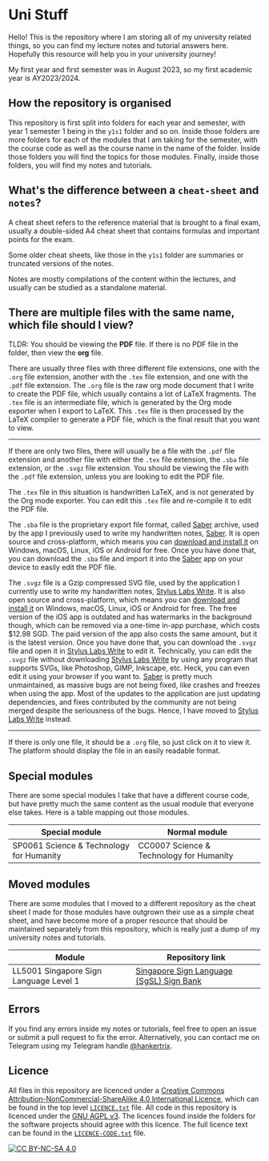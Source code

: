 # Uni Stuff

Hello! This is the repository where I am storing all of my
university related things, so you can find my lecture notes
and tutorial answers here.
Hopefully this resource will help you in your university journey!

My first year and first semester was in August 2023,
so my first academic year is AY2023/2024.

## How the repository is organised

This repository is first split into folders for each year and semester,
with year 1 semester 1 being in the `y1s1` folder and so on.
Inside those folders are more folders for each of the modules that
I am taking for the semester, with the course code as well as
the course name in the name of the folder.
Inside those folders you will find the topics for those modules.
Finally, inside those folders, you will find my notes and tutorials.

## What's the difference between a `cheat-sheet` and `notes`?

A cheat sheet refers to the reference material that is brought to
a final exam, usually a double-sided A4 cheat sheet that contains
formulas and important points for the exam.

Some older cheat sheets, like those in the `y1s1` folder
are summaries or truncated versions of the notes.

Notes are mostly compilations of the content within the lectures,
and usually can be studied as a standalone material.

## There are multiple files with the same name, which file should I view?

TLDR: You should be viewing the **PDF** file.
If there is no PDF file in the folder, then view the **org** file.

There are usually three files with three different file extensions,
one with the `.org` file extension, another with the `.tex` file extension,
and one with the `.pdf` file extension.
The `.org` file is the raw org mode document that I write to create the
PDF file, which usually contains a lot of LaTeX fragments.
The `.tex` file is an intermediate file,
which is generated by the Org mode exporter when I export to LaTeX.
This `.tex` file is then processed by the LaTeX compiler
to generate a PDF file, which is the final result that you want to view.

---

If there are only two files, there will usually be a file with the `.pdf`
file extension and another file with either the `.tex` file extension,
the `.sba` file extension, or the `.svgz` file extension.
You should be viewing the file with the `.pdf`
file extension, unless you are looking to edit the PDF file.

The `.tex` file in this situation is handwritten LaTeX,
and is not generated by the Org mode exporter.
You can edit this `.tex` file and re-compile it to edit the PDF file.

The `.sba` file is the proprietary export file format,
called [Saber] archive, used by the app I previously used to
write my handwritten notes, [Saber].
It is open source and cross-platform, which means you can
[download and install it][Saber] on
Windows, macOS, Linux, iOS or Android for free.
Once you have done that, you can download the `.sba` file and import it
into the [Saber] app on your device to
easily edit the PDF file.

The `.svgz` file is a Gzip compressed SVG file,
used by the application I currently use to write my handwritten notes,
[Stylus Labs Write].
It is also open source and cross-platform,
which means you can
[download and install it](https://www.styluslabs.com/download/) on
Windows, macOS, Linux, iOS or Android for free.
The free version of the iOS app is outdated and has watermarks
in the background though, which can be removed
via a one-time in-app purchase, which costs $12.98 SGD.
The paid version of the app also costs the same amount,
but it is the latest version.
Once you have done that, you can download the `.svgz` file
and open it in [Stylus Labs Write] to edit it.
Technically, you can edit the `.svgz` file without downloading
[Stylus Labs Write] by using any program that supports SVGs,
like Photoshop, GIMP, Inkscape, etc.
Heck, you can even edit it using your browser if you want to.
[Saber] is pretty much unmaintained, as massive bugs are not being fixed,
like crashes and freezes when using the app.
Most of the updates to the application are just updating dependencies,
and fixes contributed by the community are not being merged
despite the seriousness of the bugs.
Hence, I have moved to [Stylus Labs Write] instead.

---

If there is only one file, it should be a `.org` file,
so just click on it to view it.
The platform should display the file in an easily readable format.

## Special modules

There are some special modules I take that have a different
course code, but have pretty much the same content as the
usual module that everyone else takes. Here is a table
mapping out those modules.

| Special module                           | Normal module                            |
| ---------------------------------------- | ---------------------------------------- |
| SP0061 Science & Technology for Humanity | CC0007 Science & Technology for Humanity |

## Moved modules

There are some modules that I moved to a different repository
as the cheat sheet I made for those modules have outgrown their
use as a simple cheat sheet, and have become more of a proper resource
that should be maintained separately from this repository, which is
really just a dump of my university notes and tutorials.

| Module                                 | Repository link                                                                          |
| -------------------------------------- | ---------------------------------------------------------------------------------------- |
| LL5001 Singapore Sign Language Level 1 | [Singapore Sign Language (SgSL) Sign Bank](https://github.com/hankertrix/SgSL-Sign-Bank) |

## Errors

If you find any errors inside my notes or tutorials,
feel free to open an issue or submit a pull request to fix the error.
Alternatively, you can contact me on Telegram using my Telegram handle
[@hankertrix](https://t.me/hankertrix).

## Licence

All files in this repository are licenced under a
[Creative Commons Attribution-NonCommercial-ShareAlike 4.0 International Licence][cc-by-nc-sa],
which can be found in the top level [`LICENCE.txt`](LICENCE.txt) file.
All code in this repository is licenced under the
[GNU AGPL v3](https://www.gnu.org/licenses/agpl-3.0.en.html).
The licences found inside the folders for the
software projects should agree with this licence.
The full licence text can be found in the
[`LICENCE-CODE.txt`](LICENCE-CODE.txt) file.

[![CC BY-NC-SA 4.0][cc-by-nc-sa-image]][cc-by-nc-sa]

[Saber]: https://saber.adil.hanney.org/
[Stylus Labs Write]: http://www.styluslabs.com/
[cc-by-nc-sa]: http://creativecommons.org/licenses/by-nc-sa/4.0/
[cc-by-nc-sa-image]: http://mirrors.creativecommons.org/presskit/buttons/88x31/svg/by-nc-sa.svg
